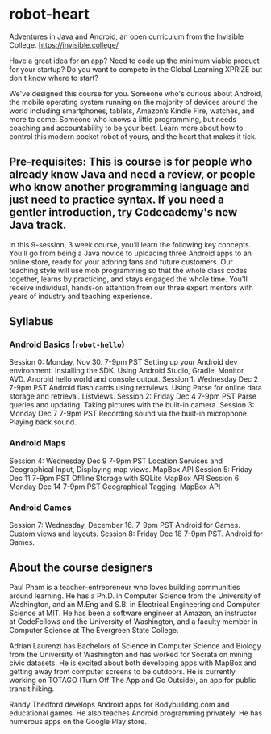 # robot-heart
Adventures in Java and Android, an open curriculum from the Invisible College.
https://invisible.college/

Have a great idea for an app? Need to code up the minimum viable product for your startup? Do you want to compete in the Global Learning XPRIZE but don't know where to start?

We've designed this course for you. Someone who's curious about Android, the mobile operating system running on the majority of devices around the world including smartphones, tablets, Amazon’s Kindle Fire, watches, and more to come. Someone who knows a little programming, but needs coaching and accountability to be your best. Learn more about how to control this modern pocket robot of yours, and the heart that makes it tick.

## Pre-requisites: This is course is for people who already know Java and need a review, or people who know another programming language and just need to practice syntax. If you need a gentler introduction, try Codecademy's new Java track.

In this 9-session, 3 week course, you’ll learn the following key concepts. You’ll go from being a Java novice to uploading three Android apps to an online store, ready for your adoring fans and future customers. Our teaching style will use mob programming so that the whole class codes together, learns by practicing, and stays engaged the whole time. You'll receive individual, hands-on attention from our three expert mentors with years of industry and teaching experience.

## Syllabus
### Android Basics (`robot-hello`)

Session 0: Monday,
Nov 30.
7-9pm PST
Setting up your Android dev environment. Installing the SDK. Using Android Studio, Gradle, Monitor, AVD. Android hello world and console output.
Session 1: Wednesday
Dec 2
7-9pm PST
Android flash cards using textviews. Using Parse for online data storage and retrieval. Listviews.
Session 2: Friday
Dec 4
7-9pm PST
Parse queries and updating. Taking pictures with the built-in camera.
Session 3: Monday
Dec 7
7-9pm PST
Recording sound via the built-in microphone. Playing back sound.

### Android Maps

Session 4: Wednesday
Dec 9
7-9pm PST
Location Services and Geographical Input, Displaying map views. MapBox API
Session 5: Friday
Dec 11
7-9pm PST
Offline Storage with SQLite MapBox API
Session 6: Monday
Dec 14
7-9pm PST
Geographical Tagging. MapBox API

### Android Games

Session 7: Wednesday, December 16. 7-9pm PST
Android for Games. Custom views and layouts.
Session 8: Friday
Dec 18
7-9pm PST.
Android for Games.

## About the course designers

Paul Pham is a teacher-entrepreneur who loves building communities around learning. He has a Ph.D. in Computer Science from the University of Washington, and an M.Eng and S.B. in Electrical Engineering and Computer Science at MIT. He has been a software engineer at Amazon, an instructor at CodeFellows and the University of Washington, and a faculty member in Computer Science at The Evergreen State College.

Adrian Laurenzi has Bachelors of Science in Computer Science and Biology from the University of Washington and has worked for Socrata on mining civic datasets. He is excited about both developing apps with MapBox and getting away from computer screens to be outdoors. He is currently working on TOTAGO (Turn Off The App and Go Outside), an app for public transit hiking.

Randy Thedford develops Android apps for Bodybuilding.com and educational games. He also teaches Android programming privately. He has numerous apps on the Google Play store.

